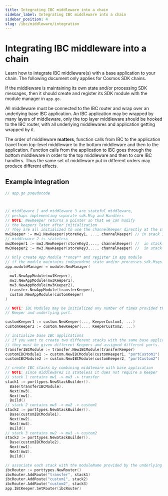 ```yaml
---
title: Integrating IBC middleware into a chain
sidebar_label: Integrating IBC middleware into a chain
sidebar_position: 4
slug: /ibc/middleware/integration
---
```



# Integrating IBC middleware into a chain

Learn how to integrate IBC middleware(s) with a base application to your chain. The following document only applies for Cosmos SDK chains.

If the middleware is maintaining its own state and/or processing SDK messages, then it should create and register its SDK module with the module manager in `app.go`.

All middleware must be connected to the IBC router and wrap over an underlying base IBC application. An IBC application may be wrapped by many layers of middleware, only the top layer middleware should be hooked to the IBC router, with all underlying middlewares and application getting wrapped by it.

The order of middleware **matters**, function calls from IBC to the application travel from top-level middleware to the bottom middleware and then to the application. Function calls from the application to IBC goes through the bottom middleware in order to the top middleware and then to core IBC handlers. Thus the same set of middleware put in different orders may produce different effects.

## Example integration

```go
// app.go pseudocode



// middleware 1 and middleware 3 are stateful middleware, 
// perhaps implementing separate sdk.Msg and Handlers
// NOTE: NewKeeper returns a pointer so that we can modify
// the keepers later after initialization
// They are all initialized to use the channelKeeper directly at the start
mw1Keeper := mw1.NewKeeper(storeKey1, ..., channelKeeper) // in stack 1 & 3
// middleware 2 is stateless
mw3Keeper1 := mw3.NewKeeper(storeKey3,..., channelKeeper) //  in stack 1
mw3Keeper2 := mw3.NewKeeper(storeKey3,..., channelKeeper) //  in stack 2

// Only create App Module **once** and register in app module
// if the module maintains independent state and/or processes sdk.Msgs
app.moduleManager = module.NewManager(
  ...
  mw1.NewAppModule(mw1Keeper),
  mw3.NewAppModule(mw3Keeper1),
  mw3.NewAppModule(mw3Keeper2),
  transfer.NewAppModule(transferKeeper),
  custom.NewAppModule(customKeeper)
)

// NOTE: IBC Modules may be initialized any number of times provided they use a separate
// Keeper and underlying port.

customKeeper1 := custom.NewKeeper(..., KeeperCustom1, ...)
customKeeper2 := custom.NewKeeper(..., KeeperCustom2, ...)

// initialize base IBC applications
// if you want to create two different stacks with the same base application,
// they must be given different Keepers and assigned different ports.
transferIBCModule := transfer.NewIBCModule(transferKeeper)
customIBCModule1 := custom.NewIBCModule(customKeeper1, "portCustom1")
customIBCModule2 := custom.NewIBCModule(customKeeper2, "portCustom2")

// create IBC stacks by combining middleware with base application
// NOTE: since middleware2 is stateless it does not require a Keeper
// stack 1 contains mw1 -> mw3 -> transfer
stack1 := porttypes.NewStackBuilder().
  Base(transferIBCModule).
  Next(mw3).
  Next(mw1).
  Build()
// stack 2 contains mw3 -> mw2 -> custom1
stack2 := porttypes.NewStackBuilder().
  Base(customIBCModule1).
  Next(mw2).
  Next(mw3).
  Build()
// stack 3 contains mw2 -> mw1 -> custom2
stack3 := porttypes.NewStackBuilder().
  Base(customIBCModule2).
  Next(mw1).
  Next(mw2).
  Build()

// associate each stack with the moduleName provided by the underlying Keeper
ibcRouter := porttypes.NewRouter()
ibcRouter.AddRoute("transfer", stack1)
ibcRouter.AddRoute("custom1", stack2)
ibcRouter.AddRoute("custom2", stack3)
app.IBCKeeper.SetRouter(ibcRouter)
```

